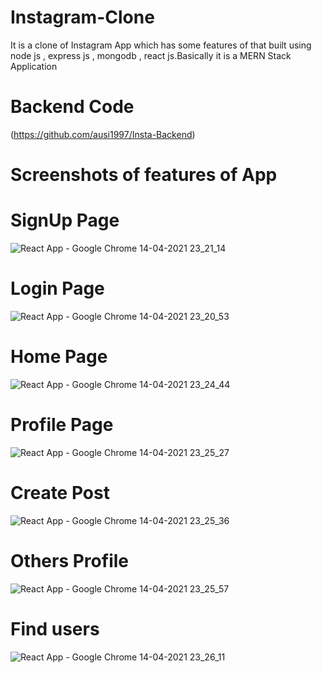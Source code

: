 # Instagram-Clone

It is a clone of Instagram App which has some features of that built using node js , express js , mongodb , react js.Basically it is a MERN Stack Application

# Backend Code 

(https://github.com/ausi1997/Insta-Backend)

# Screenshots of features of App

# SignUp Page

![React App - Google Chrome 14-04-2021 23_21_14](https://user-images.githubusercontent.com/69777955/114761145-c0707380-9d7d-11eb-8e6f-3657d755b217.png)


# Login Page


![React App - Google Chrome 14-04-2021 23_20_53](https://user-images.githubusercontent.com/69777955/114761288-e6961380-9d7d-11eb-9d92-b362212d4cae.png)


# Home Page

![React App - Google Chrome 14-04-2021 23_24_44](https://user-images.githubusercontent.com/69777955/114761515-3379ea00-9d7e-11eb-8a3e-1601b041a169.png)


# Profile Page


![React App - Google Chrome 14-04-2021 23_25_27](https://user-images.githubusercontent.com/69777955/114761598-573d3000-9d7e-11eb-9125-2db569d75568.png)


# Create Post


![React App - Google Chrome 14-04-2021 23_25_36](https://user-images.githubusercontent.com/69777955/114761722-82278400-9d7e-11eb-8f46-e4bb1eac62b1.png)


# Others Profile


![React App - Google Chrome 14-04-2021 23_25_57](https://user-images.githubusercontent.com/69777955/114761798-979cae00-9d7e-11eb-8325-58d516df89ad.png)

# Find users

![React App - Google Chrome 14-04-2021 23_26_11](https://user-images.githubusercontent.com/69777955/114761855-ac794180-9d7e-11eb-8833-dc5bb4cd99bc.png)

